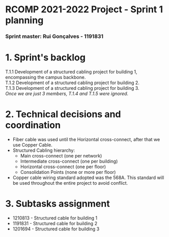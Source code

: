 RCOMP 2021-2022 Project - Sprint 1 planning
===========================================
### **Sprint master:** Rui Gonçalves - 1191831 ###

# 1. Sprint's backlog #

T.1.1 Development of a structured cabling project for building 1, encompassing the campus backbone.<br>
T.1.2 Development of a structured cabling project for building 2.<br>
T.1.3 Development of a structured cabling project for building 3.<br>
*Once we are just 3 members, T.1.4 and T.1.5 were ignored.*

# 2. Technical decisions and coordination #
  * Fiber cable was used until the Horizontal cross-connect, after that we use Copper Cable.
  * Structured Cabling hierarchy:
    * Main cross-connect (one per network)
    * Intermediate cross-connect (one per building)
    * Horizontal cross-connect (one per floor)
    * Consolidation Points (none or more per floor)
  * Copper cable wiring standard adopted was the 568A. This standard will be used throughout the entire project to avoid conflict.
  
# 3. Subtasks assignment #
  * 1210813 - Structured cable for building 1
  * 1191831 - Structured cable for building 2
  * 1201694 - Structured cable for building 3
